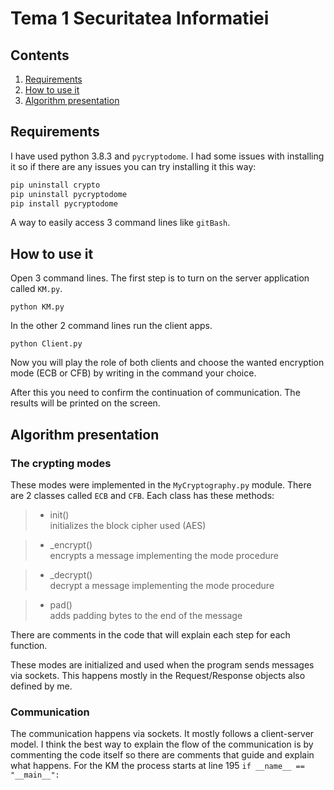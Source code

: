 # Tema 1 Securitatea Informatiei
## Contents
1. [Requirements](#requirements)
2. [How to use it](#how-to-use-it)
3. [Algorithm presentation](#algorithm-presentation)

## Requirements
I have used python 3.8.3 and `pycryptodome`.
I had some issues with installing it so if there are any issues you can try installing it this way:
```py
pip uninstall crypto
pip uninstall pycryptodome
pip install pycryptodome
```
A way to easily access 3 command lines like `gitBash`.
## How to use it
Open 3 command lines.
The first step is to turn on the server application called `KM.py`.
```
python KM.py
```
In the other 2 command lines run the client apps.
```
python Client.py
```
Now you will play the role of both clients and choose the wanted encryption mode (ECB or CFB) by writing in the command your choice.

After this you need to confirm the continuation of communication.
The results will be printed on the screen.

## Algorithm presentation
### The crypting modes
These modes were implemented in the `MyCryptography.py` module. There are 2 classes called `ECB` and `CFB`. Each class has these methods:
>* init()     
> initializes the block cipher used (AES) 

>* _encrypt()   
> encrypts a message implementing the mode procedure

>* _decrypt()   
> decrypt a message implementing the mode procedure

>* pad()   
> adds padding bytes to the end of the message

There are comments in the code that will explain each step for each function.

These modes are initialized and used when the program sends messages via sockets. This happens mostly in the Request/Response objects also defined by me.


### Communication
The communication happens via sockets. It mostly follows a client-server model. I think the best way to explain the flow of the communication is by commenting the code itself so there are comments that guide and explain what happens. For the KM the process starts at line 195 `if __name__ == "__main__":`
